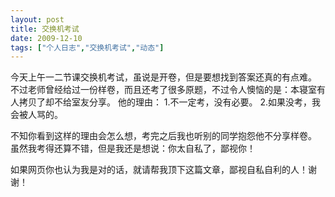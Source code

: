 ```yaml
---
layout: post
title: 交换机考试		
date: 2009-12-10
tags: ["个人日志","交换机考试","动态"]
---
```


今天上午一二节课交换机考试，虽说是开卷，但是要想找到答案还真的有点难。
不过老师曾经给过一份样卷，而且还考了很多原题，不过令人懊恼的是：本寝室有人拷贝了却不给室友分享。
他的理由：
1.不一定考，没有必要。
2.如果没考，我会被人骂的。

不知你看到这样的理由会怎么想，考完之后我也听别的同学抱怨他不分享样卷。
虽然我考得还算不错，但是我还是想说：你太自私了，鄙视你！

如果网页你也认为我是对的话，就请帮我顶下这篇文章，鄙视自私自利的人！谢谢！		